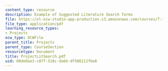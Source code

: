 ```yaml
---
content_type: resource
description: Example of Suggested Literature Search Terms
file: https://ol-ocw-studio-app-production.s3.amazonaws.com/courses/7-13-experimental-microbial-genetics-fall-2003/00de8ae3c87f518cda64df586112fbe8_ProjectLitSearch.pdf
file_type: application/pdf
learning_resource_types:
- Projects
ocw_type: OCWFile
parent_title: Projects
parent_type: CourseSection
resourcetype: Document
title: ProjectLitSearch.pdf
uid: 00de8ae3-c87f-518c-da64-df586112fbe8
---
```


